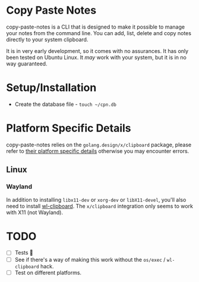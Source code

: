 # Copy Paste Notes

copy-paste-notes is a CLI that is designed to make it possible to manage your notes from the command line. You can add, list, delete and copy notes directly to your system clipboard.

It is in very early development, so it comes with no assurances. It has only been tested on Ubuntu Linux. It _may_ work with your system, but it is in no way guaranteed.

# Setup/Installation

* Create the database file - `touch ~/cpn.db`

# Platform Specific Details

copy-paste-notes relies on the `golang.design/x/clipboard` package, please refer to [their platform specific details](golang.design/x/clipboard) otherwise you may encounter errors.

## Linux

### Wayland

In addition to installing `libx11-dev` or `xorg-dev` or `libX11-devel`, you'll also need to install [wl-clipboard](https://github.com/bugaevc/wl-clipboard). The `x/clipboard` integration only seems to work with X11 (not Wayland).


# TODO

* [ ] Tests 🙈
* [ ] See if there's a way of making this work without the `os/exec` / `wl-clipboard` hack.
* [ ] Test on different platforms.
